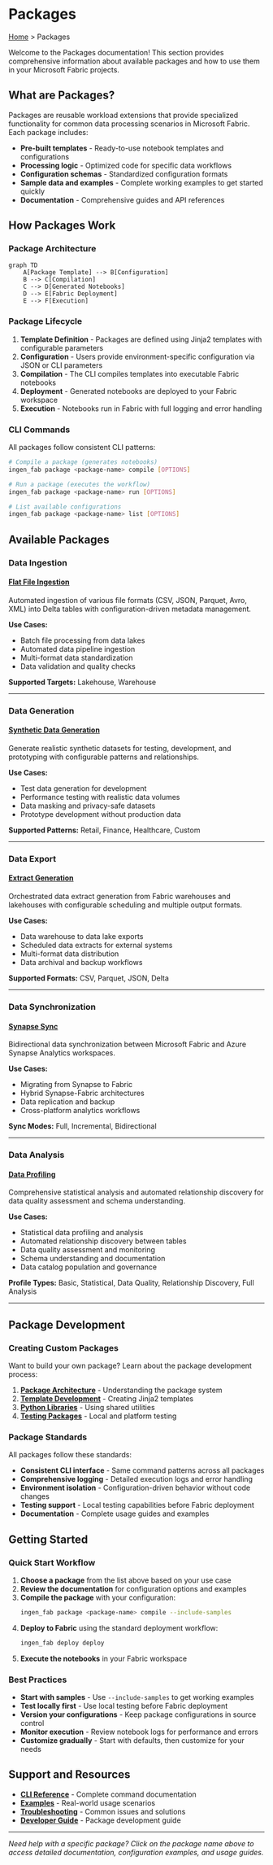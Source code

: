# Packages

[Home](../index.md) > Packages

Welcome to the Packages documentation! This section provides comprehensive information about available packages and how to use them in your Microsoft Fabric projects.

## What are Packages?

Packages are reusable workload extensions that provide specialized functionality for common data processing scenarios in Microsoft Fabric. Each package includes:

- **Pre-built templates** - Ready-to-use notebook templates and configurations
- **Processing logic** - Optimized code for specific data workflows
- **Configuration schemas** - Standardized configuration formats
- **Sample data and examples** - Complete working examples to get started quickly
- **Documentation** - Comprehensive guides and API references

## How Packages Work

### Package Architecture

```mermaid
graph TD
    A[Package Template] --> B[Configuration]
    B --> C[Compilation]
    C --> D[Generated Notebooks]
    D --> E[Fabric Deployment]
    E --> F[Execution]
```

### Package Lifecycle

1. **Template Definition** - Packages are defined using Jinja2 templates with configurable parameters
2. **Configuration** - Users provide environment-specific configuration via JSON or CLI parameters
3. **Compilation** - The CLI compiles templates into executable Fabric notebooks
4. **Deployment** - Generated notebooks are deployed to your Fabric workspace
5. **Execution** - Notebooks run in Fabric with full logging and error handling

### CLI Commands

All packages follow consistent CLI patterns:

```bash
# Compile a package (generates notebooks)
ingen_fab package <package-name> compile [OPTIONS]

# Run a package (executes the workflow)
ingen_fab package <package-name> run [OPTIONS]

# List available configurations
ingen_fab package <package-name> list [OPTIONS]
```

## Available Packages

### Data Ingestion

#### [Flat File Ingestion](flat_file_ingestion.md)
Automated ingestion of various file formats (CSV, JSON, Parquet, Avro, XML) into Delta tables with configuration-driven metadata management.

**Use Cases:**
- Batch file processing from data lakes
- Automated data pipeline ingestion
- Multi-format data standardization
- Data validation and quality checks

**Supported Targets:** Lakehouse, Warehouse

---

### Data Generation

#### [Synthetic Data Generation](synthetic_data_generation.md)
Generate realistic synthetic datasets for testing, development, and prototyping with configurable patterns and relationships.

**Use Cases:**
- Test data generation for development
- Performance testing with realistic data volumes
- Data masking and privacy-safe datasets
- Prototype development without production data

**Supported Patterns:** Retail, Finance, Healthcare, Custom

---

### Data Export

#### [Extract Generation](extract_generation.md)
Orchestrated data extract generation from Fabric warehouses and lakehouses with configurable scheduling and multiple output formats.

**Use Cases:**
- Data warehouse to data lake exports
- Scheduled data extracts for external systems
- Multi-format data distribution
- Data archival and backup workflows

**Supported Formats:** CSV, Parquet, JSON, Delta

---

### Data Synchronization

#### [Synapse Sync](synapse_sync.md)
Bidirectional data synchronization between Microsoft Fabric and Azure Synapse Analytics workspaces.

**Use Cases:**
- Migrating from Synapse to Fabric
- Hybrid Synapse-Fabric architectures
- Data replication and backup
- Cross-platform analytics workflows

**Sync Modes:** Full, Incremental, Bidirectional

---

### Data Analysis

#### [Data Profiling](data_profiling.md)
Comprehensive statistical analysis and automated relationship discovery for data quality assessment and schema understanding.

**Use Cases:**
- Statistical data profiling and analysis
- Automated relationship discovery between tables
- Data quality assessment and monitoring
- Schema understanding and documentation
- Data catalog population and governance

**Profile Types:** Basic, Statistical, Data Quality, Relationship Discovery, Full Analysis

---

## Package Development

### Creating Custom Packages

Want to build your own package? Learn about the package development process:

1. **[Package Architecture](../developer_guide/packages.md)** - Understanding the package system
2. **[Template Development](../developer_guide/ddl_scripts.md)** - Creating Jinja2 templates
3. **[Python Libraries](../developer_guide/python_libraries.md)** - Using shared utilities
4. **[Testing Packages](../developer_guide/python_libraries.md#testing)** - Local and platform testing

### Package Standards

All packages follow these standards:

- **Consistent CLI interface** - Same command patterns across all packages
- **Comprehensive logging** - Detailed execution logs and error handling
- **Environment isolation** - Configuration-driven behavior without code changes
- **Testing support** - Local testing capabilities before Fabric deployment
- **Documentation** - Complete usage guides and examples

## Getting Started

### Quick Start Workflow

1. **Choose a package** from the list above based on your use case
2. **Review the documentation** for configuration options and examples
3. **Compile the package** with your configuration:
   ```bash
   ingen_fab package <package-name> compile --include-samples
   ```
4. **Deploy to Fabric** using the standard deployment workflow:
   ```bash
   ingen_fab deploy deploy
   ```
5. **Execute the notebooks** in your Fabric workspace

### Best Practices

- **Start with samples** - Use `--include-samples` to get working examples
- **Test locally first** - Use local testing before Fabric deployment
- **Version your configurations** - Keep package configurations in source control
- **Monitor execution** - Review notebook logs for performance and errors
- **Customize gradually** - Start with defaults, then customize for your needs

## Support and Resources

- **[CLI Reference](../guides/cli-reference.md#package)** - Complete command documentation
- **[Examples](../examples/index.md)** - Real-world usage scenarios
- **[Troubleshooting](../guides/troubleshooting.md#package-issues)** - Common issues and solutions
- **[Developer Guide](../developer_guide/packages.md)** - Package development guide

---

*Need help with a specific package? Click on the package name above to access detailed documentation, configuration examples, and usage guides.*